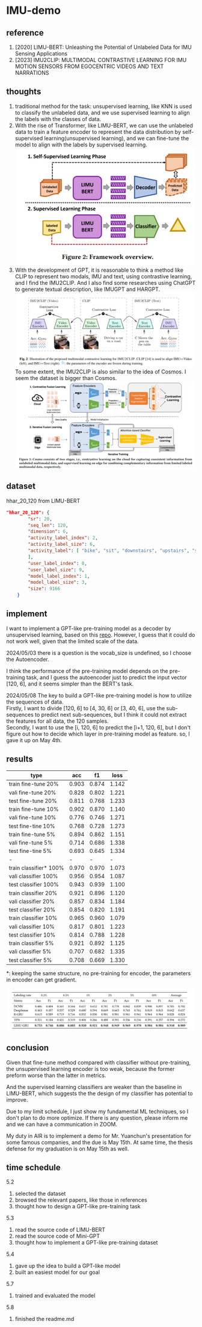 # IMU-demo

## reference
1. \[2020\] LIMU-BERT: Unleashing the Potential of Unlabeled Data for IMU Sensing Applications
2. \[2023\] IMU2CLIP: MULTIMODAL CONTRASTIVE LEARNING FOR IMU MOTION SENSORS FROM EGOCENTRIC VIDEOS AND TEXT NARRATIONS

## thoughts
1. traditional method for the task: unsupervised learning, like KNN is used to classify the unlabeled  data, and we use supervised learning to align the labels with the classes of data.  
2. With the rise of Transformer, like LIMU-BERT, we can use the unlabeled data to train a feature encoder to represent the data distribution by self-supervised learning(unsupervised learning), and we can fine-tune the model to align with the labels by supervised learning.  
![LIMU-BERT](assets/1714555504745.png)
3. With the development of GPT, it is reasonable to think a method like CLIP to represent two modals, IMU and text, using contrastive learning, and I find the IMU2CLIP. And I also find some researches using ChatGPT to generate textual description, like IMUGPT and HARGPT.
![IMU2CLIP](assets/20240501173214.png)
To some extent, the IMU2CLIP is also similar to the idea of Cosmos. I seem the dataset is bigger than Cosmos.
![Cosmos](assets/16851ab2179c6ea44bedd4b2b4c710a.png)

## dataset
hhar_20_120 from LIMU-BERT
```json
"hhar_20_120": {
        "sr": 20,
        "seq_len": 120,
        "dimension": 6,
        "activity_label_index": 2,
        "activity_label_size": 6,
        "activity_label": [ "bike", "sit", "downstairs", "upstairs", "stand", "walk"
        ],
        "user_label_index": 0,
        "user_label_size": 9,
        "model_label_index": 1,
        "model_label_size": 3,
        "size": 9166
    }
```

## implement
I want to implement a GPT-like pre-training model as a decoder by unsupervised learning, based on this [repo](https://github.com/karpathy/minGPT/tree/master). However, I guess that it could do not work well, given that the limited scale of the data.

2024/05/03
there is a question is the vocab_size is undefined, so I choose the Autoencoder.

I think the performance of the pre-training model depends on the pre-training task, and I guess the autoencoder just to predict the input vector [120, 6], and it seems simpler than the BERT's task.

2024/05/08
The key to build a GPT-like pre-training model is how to utilize the sequences of data.   
Firstly, I want to divide [120, 6] to [4, 30, 6] or [3, 40, 6], use the sub-sequences to predict next sub-sequences, but I think it could not extract the features for all data, the 120 samples.  
Secondly, I want to use the [i, 120, 6] to predict the [i+1, 120, 6], but I don't figure out how to decide which layer in pre-training model as feature.
so, I gave it up on May 4th.


## results
|type|acc|f1|loss|
|-|-|-|-|
|train fine-tune 20%|0.903|0.874|1.142|
|vali fine-tune 20%|0.828|0.802|1.221|
|test fine-tune 20%|0.811|0.768|1.233|
|train fine-tune 10%|0.902|0.870|1.140|
|vali fine-tune 10%|0.776|0.746|1.271|
|test fine-tine 10%|0.768|0.728|1.273|
|train fine-tune 5%|0.894|0.862|1.151|
|vali fine-tune 5%|0.714|0.686|1.338|
|test fine-tine 5%|0.693|0.645|1.334|
|-|-|-|-|
|train classifier* 100%|0.970|0.970|1.073|
|vali classifier 100%|0.956|0.954|1.087|
|test classifier 100%|0.943|0.939|1.100|
|train classifier 20%|0.921|0.896|1.120|
|vali classifier 20%|0.857|0.834|1.184|
|test classifier 20%|0.854|0.820|1.191|
|train classifier 10%|0.965|0.960|1.079|
|vali classifier 10%|0.817|0.801|1.223|
|test classifier 10%|0.814|0.788|1.228|
|train classifier 5%|0.921|0.892|1.125|
|vali classifier 5%|0.707|0.682|1.335|
|test classifier 5%|0.708|0.669|1.330|

*: keeping the same structure, no pre-training for encoder, the parameters in encoder can get gradient.

![LIMU_BERT](assets/LIMU.png)

## conclusion

Given that fine-tune method compared with classifier without pre-training, the unsupervised learning encoder is too weak, because the former preform worse than the latter in metrics.

And the supervised learning classifiers are weaker than the baseline in LIMU-BERT, which suggests the the design of my classifier has potential to improve.

Due to my limit schedule, I just show my fundamental ML techniques, so I don't plan to do more optimize. If there is any question, please inform me and we can have a communication in ZOOM.

My duty in AIR is to implement a demo for Mr. Yuanchun's presentation for some famous companies, and the due is May 15th. At same time, the thesis defense for my graduation is on May 15th as well.

## time schedule
5.2
1. selected the dataset
2. browsed the relevant papers, like those in references
3. thought how to design a GPT-like pre-training task

5.3
1. read the source code of LIMU-BERT
2. read the source code of Mini-GPT
3. thought how to implement a GPT-like pre-training dataset

5.4
1. gave up the idea to build a GPT-like model
2. built an easiest model for our goal

5.7
1. trained and evaluated the model

5.8
1. finished the readme.md
